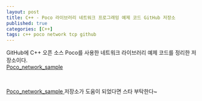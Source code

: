```yaml
---
layout: post
title: C++ - Poco 라이브러리 네트워크 프로그래밍 예제 코드 GitHub 저장소
published: true
categories: [C++]
tags: c++ poco network tcp github
---  
```

GitHub에 C++ 오픈 소스 Poco를 사용한 네트워크 라이브러리 예제 코드를 정리한 저장소이다.  
[Poco_network_sample ](https://github.com/jacking75/Poco_network_sample )  
  
<br/>  
    

[Poco_network_sample ](https://github.com/jacking75/Poco_network_sample )  저장소가 도움이 되었다면 스타 부탁한다~  
  